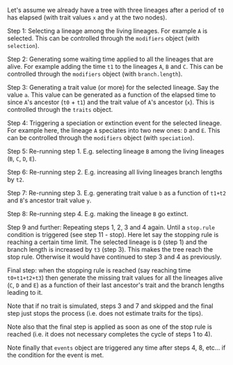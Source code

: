 Let's assume we already have a tree with three lineages after a period of `t0` has elapsed (with trait values `x` and `y` at the two nodes).

Step 1: Selecting a lineage among the living lineages. For example `A` is selected. This can be controlled through the `modifiers` object (with `selection`).

Step 2: Generating some waiting time applied to all the lineages that are alive. For example adding the time `t1` to the lineages `A`, `B` and `C`. This can be controlled through the `modifiers` object (with `branch.length`).

Step 3: Generating a trait value (or more) for the selected lineage. Say the value `a`. This value can be generated as a function of the elapsed time to since `A`'s ancestor (`t0` + `t1`) and the trait value of `A`'s ancestor (`x`). This is controlled through the `traits` object.

Step 4: Triggering a speciation or extinction event for the selected lineage. For example here, the lineage `A` speciates into two new ones: `D` and `E`. This can be controlled through the `modifiers` object (with `speciation`).

Step 5: Re-running step 1. E.g. selecting lineage `B` among the living lineages (`B`, `C`, `D`, `E`).

Step 6: Re-running step 2. E.g. increasing all living lineages branch lengths by `t2`.

Step 7: Re-running step 3. E.g. generating trait value `b` as a function of `t1+t2` and `B`'s ancestor trait value `y`.

Step 8: Re-running step 4. E.g. making the lineage `B` go extinct.

Step 9 and further: Repeating steps 1, 2, 3 and 4 again. Until a `stop.rule` condition is triggered (see step 11 - stop). Here let say the stopping rule is reaching a certain time limit. The selected lineage is `D` (step 1) and the branch length is increased by `t3` (step 3). This makes the tree reach the stop rule. Otherwise it would have continued to step 3 and 4 as previously.

Final step: when the stopping rule is reached (say reaching time `t0+t1+t2+t3`) then generate the missing trait values for all the lineages alive (`C`, `D` and `E`) as a function of their last ancestor's trait and the branch lengths leading to it.


Note that if no trait is simulated, steps 3 and 7 and skipped and the final step just stops the process (i.e. does not estimate traits for the tips).

Note also that the final step is applied as soon as one of the stop rule is reached (i.e. it does not necessary completes the cycle of steps 1 to 4).

Note finally that `events` object are triggered any time after steps 4, 8, etc... if the condition for the event is met.